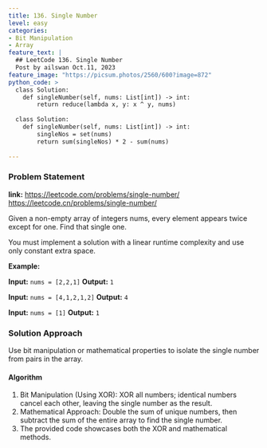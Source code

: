 ```yaml
---
title: 136. Single Number
level: easy
categories:
- Bit Manipulation
- Array
feature_text: |
  ## LeetCode 136. Single Number
  Post by ailswan Oct.11, 2023
feature_image: "https://picsum.photos/2560/600?image=872"
python_code: >
  class Solution:
    def singleNumber(self, nums: List[int]) -> int:
        return reduce(lambda x, y: x ^ y, nums)
        
  class Solution:
    def singleNumber(self, nums: List[int]) -> int:
        singleNos = set(nums)
        return sum(singleNos) * 2 - sum(nums)    
   
---
```


### Problem Statement
**link:**
https://leetcode.com/problems/single-number/
https://leetcode.cn/problems/single-number/
 
Given a non-empty array of integers nums, every element appears twice except for one. Find that single one.

You must implement a solution with a linear runtime complexity and use only constant extra space.
 

**Example:**

**Input:** `nums = [2,2,1]`
**Output:** `1`
 
**Input:** `nums = [4,1,2,1,2]`
**Output:** `4`

**Input:** `nums = [1]`
**Output:** `1`
 

### Solution Approach
Use bit manipulation or mathematical properties to isolate the single number from pairs in the array.

#### Algorithm
1. Bit Manipulation (Using XOR): XOR all numbers; identical numbers cancel each other, leaving the single number as the result.
2. Mathematical Approach: Double the sum of unique numbers, then subtract the sum of the entire array to find the single number.
3. The provided code showcases both the XOR and mathematical methods.